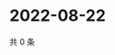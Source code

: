 # 2022-08-22

共 0 条

<!-- BEGIN WEIBO -->
<!-- 最后更新时间 Mon Aug 22 2022 19:01:04 GMT+0800 (China Standard Time) -->

<!-- END WEIBO -->

